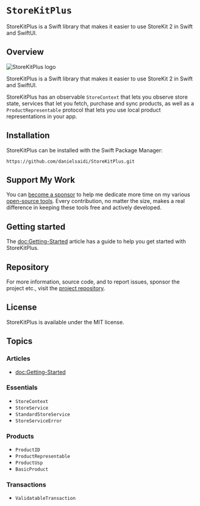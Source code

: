 # ``StoreKitPlus``

StoreKitPlus is a Swift library that makes it easier to use StoreKit 2 in Swift and SwiftUI.



## Overview

![StoreKitPlus logo](Logo.png)

StoreKitPlus is a Swift library that makes it easier to use StoreKit 2 in Swift and SwiftUI.

StoreKitPlus has an observable ``StoreContext`` that lets you observe store state, services that let you fetch, purchase and sync products, as well as a ``ProductRepresentable`` protocol that lets you use local product representations in your app.



## Installation

StoreKitPlus can be installed with the Swift Package Manager:

```
https://github.com/danielsaidi/StoreKitPlus.git
```


## Support My Work

You can [become a sponsor][Sponsors] to help me dedicate more time on my various [open-source tools][OpenSource]. Every contribution, no matter the size, makes a real difference in keeping these tools free and actively developed.



## Getting started

The <doc:Getting-Started> article has a guide to help you get started with StoreKitPlus.



## Repository

For more information, source code, and to report issues, sponsor the project etc., visit the [project repository](https://github.com/danielsaidi/StoreKitPlus).



## License

StoreKitPlus is available under the MIT license.



## Topics

### Articles

- <doc:Getting-Started>

### Essentials

- ``StoreContext``
- ``StoreService``
- ``StandardStoreService``
- ``StoreServiceError``

### Products

- ``ProductID``
- ``ProductRepresentable``
- ``ProductUsp``
- ``BasicProduct``

### Transactions

- ``ValidatableTransaction``


[Email]: mailto:daniel.saidi@gmail.com
[Website]: https://danielsaidi.com
[GitHub]: https://github.com/danielsaidi
[OpenSource]: https://danielsaidi.com/opensource
[Sponsors]: https://github.com/sponsors/danielsaidi
